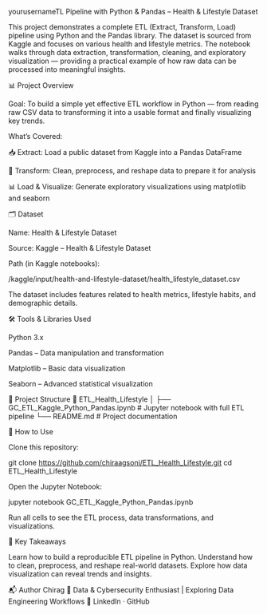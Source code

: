 yourusernameTL Pipeline with Python & Pandas – Health & Lifestyle Dataset

This project demonstrates a complete ETL (Extract, Transform, Load) pipeline using Python and the Pandas library. The dataset is sourced from Kaggle and focuses on various health and lifestyle metrics. The notebook walks through data extraction, transformation, cleaning, and exploratory visualization — providing a practical example of how raw data can be processed into meaningful insights.

📊 Project Overview

Goal:
To build a simple yet effective ETL workflow in Python — from reading raw CSV data to transforming it into a usable format and finally visualizing key trends.

What’s Covered:

📥 Extract: Load a public dataset from Kaggle into a Pandas DataFrame

🔧 Transform: Clean, preprocess, and reshape data to prepare it for analysis

📊 Load & Visualize: Generate exploratory visualizations using matplotlib and seaborn

🗂️ Dataset

Name: Health & Lifestyle Dataset

Source: Kaggle – Health & Lifestyle Dataset

Path (in Kaggle notebooks):

/kaggle/input/health-and-lifestyle-dataset/health_lifestyle_dataset.csv


The dataset includes features related to health metrics, lifestyle habits, and demographic details.

🛠️ Tools & Libraries Used

Python 3.x

Pandas
 – Data manipulation and transformation

Matplotlib
 – Basic data visualization

Seaborn
 – Advanced statistical visualization

📁 Project Structure
📂 ETL_Health_Lifestyle
│
├── GC_ETL_Kaggle_Python_Pandas.ipynb   # Jupyter notebook with full ETL pipeline
└── README.md                           # Project documentation

🚀 How to Use

Clone this repository:

git clone https://github.com/chiraagsoni/ETL_Health_Lifestyle.git
cd ETL_Health_Lifestyle

Open the Jupyter Notebook:

jupyter notebook GC_ETL_Kaggle_Python_Pandas.ipynb

Run all cells to see the ETL process, data transformations, and visualizations.

📌 Key Takeaways

Learn how to build a reproducible ETL pipeline in Python.
Understand how to clean, preprocess, and reshape real-world datasets.
Explore how data visualization can reveal trends and insights.

📬 Author
Chirag
📍 Data & Cybersecurity Enthusiast | Exploring Data Engineering Workflows
🔗 LinkedIn
 · GitHub

